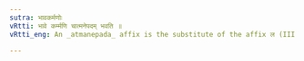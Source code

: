 ```yaml
---
sutra: भावकर्मणोः
vRtti: भावे कर्म्मणि चात्मनेपदम् भवति ॥
vRtti_eng: An _atmanepada_ affix is the substitute of the affix ल (III. 4. 69) when it denotes the action of the verb or the object of the verb.

---
```

